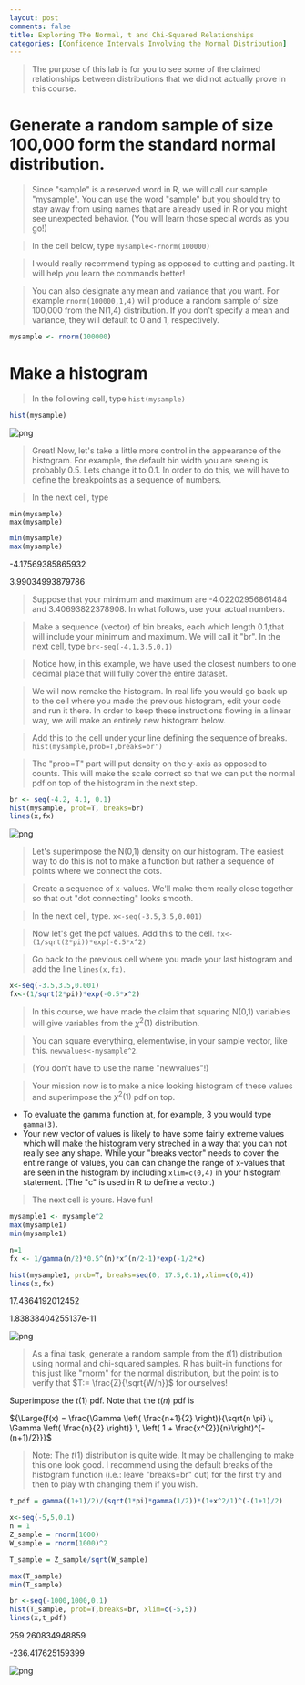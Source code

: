 ```yaml
---
layout: post
comments: false
title: Exploring The Normal, t and Chi-Squared Relationships
categories: [Confidence Intervals Involving the Normal Distribution]
---
```


> The purpose of this lab is for you to see some of the claimed relationships between distributions that we did not actually prove in this course.

# Generate a random sample of size 100,000 form the standard normal distribution.

> Since "sample" is a reserved word in R, we will call our sample "mysample". You can use the word "sample" but you should try to stay away from using names that are already used in R or you might see unexpected behavior. (You will learn those special words as you go!)

> In the cell below, type
`mysample<-rnorm(100000)`

> I would really recommend typing as opposed to cutting and pasting. It will help you learn the commands better!

> You can also designate any mean and variance that you want. For example `rnorm(100000,1,4)` will produce a random sample of size 100,000 from the N(1,4) distribution. If you don't specify a mean and variance, they will default to 0 and 1, respectively.


```R
mysample <- rnorm(100000)
```

# Make a histogram

> In the following cell, type `hist(mysample)`


```R
hist(mysample)
```


![png](\assets\images\notes\exploring-the-normal-t-and-chi-squared-relationships-1.png)


> Great! Now, let's take a little more control in the appearance of the histogram. For example, the default bin width you are seeing is probably 0.5. Lets change it to 0.1. In order to do this, we will have to define the breakpoints as a sequence of numbers.

> In the next cell, type 

`min(mysample)`  
`max(mysample)`


```R
min(mysample)
max(mysample)
```


-4.17569385865932



3.99034993879786


> Suppose that your minimum and maximum are -4.02202956861484 and 3.40693822378908. In what follows, use your actual numbers.

> Make a sequence (vector) of bin breaks, each which length 0.1,that will include your minimum and maximum. We will call it "br". In the next cell, type `br<-seq(-4.1,3.5,0.1)`

> Notice how, in this example, we have used the closest numbers to one decimal place that will fully cover the entire dataset.

> We will now remake the histogram. In real life you would go back up to the cell where you made the previous histogram, edit your code and run it there. In order to keep these instructions flowing in a linear way, we will make an entirely new histogram below.

> Add this to the cell under your line defining the sequence of breaks.  `hist(mysample,prob=T,breaks=br')`

> The "prob=T" part will put density on the y-axis as opposed to counts. This will make the scale correct so that we can put the normal pdf on top of the histogram in the next step.


```R
br <- seq(-4.2, 4.1, 0.1)
hist(mysample, prob=T, breaks=br)
lines(x,fx)
```


![png](\assets\images\notes\exploring-the-normal-t-and-chi-squared-relationships-2.png)


> Let's superimpose the N(0,1) density on our histogram. The easiest way to do this is not to make a function but rather a sequence of points where we connect the dots.

> Create a sequence of x-values. We'll make them really close together so that out "dot connecting" looks smooth.

> In the next cell, type. `x<-seq(-3.5,3.5,0.001)`

> Now let's get the pdf values. Add this to the cell. `fx<-(1/sqrt(2*pi))*exp(-0.5*x^2)`

> Go back to the previous cell where you made your last histogram and add the line `lines(x,fx)`.



```R
x<-seq(-3.5,3.5,0.001)
fx<-(1/sqrt(2*pi))*exp(-0.5*x^2)
```

> In this course, we have made the claim that squaring N(0,1) variables will give variables from the $\chi^{2}(1)$ distribution.

> You can square everything, elementwise, in your sample vector, like this. `newvalues<-mysample^2`.

> (You don't have to use the name "newvalues"!)

> Your mission now is to make a nice looking histogram of these values and superimpose the $\chi^{2}(1)$ pdf on top. 

- To evaluate the gamma function at, for example, 3 you would type `gamma(3)`. 
- Your new vector of values is likely to have some fairly extreme values which will make the histogram very streched in a way that you can not really see any shape. While your "breaks vector" needs to cover the entire range of values, you can can change the range of x-values that are seen in the histogram by including `xlim=c(0,4)` in your histogram statement. (The "c" is used in R to define a vector.)

> The next cell is yours. Have fun!



```R
mysample1 <- mysample^2
max(mysample1)
min(mysample1)

n=1
fx <- 1/gamma(n/2)*0.5^(n)*x^(n/2-1)*exp(-1/2*x)

hist(mysample1, prob=T, breaks=seq(0, 17.5,0.1),xlim=c(0,4))
lines(x,fx)
```


17.4364192012452



1.83838404255137e-11



![png](\assets\images\notes\exploring-the-normal-t-and-chi-squared-relationships-3.png)


> As a final task, generate a random sample from the $t(1)$ distribution using normal and chi-squared samples. R has built-in functions for this just like "rnorm" for the normal distribution, but the point is to verify that $T:= \frac{Z}{\sqrt{W/n}}$ for ourselves!

Superimpose the $t(1)$ pdf. Note that the $t(n)$ pdf is

${\Large{f(x) = \frac{\Gamma \left( \frac{n+1}{2} \right)}{\sqrt{n \pi} \, \Gamma \left( \frac{n}{2} \right)} \, \left( 1 + \frac{x^{2}}{n}\right)^{-(n+1)/2}}}$

> Note: The $t(1)$ distribution is quite wide. It may be challenging to make this one look good. I recommend using the default breaks of the histogram function (i.e.: leave "breaks=br" out) for the first try and then to play with changing them if you wish.



```R
t_pdf = gamma((1+1)/2)/(sqrt(1*pi)*gamma(1/2))*(1+x^2/1)^(-(1+1)/2)

x<-seq(-5,5,0.1)
n = 1
Z_sample = rnorm(1000)
W_sample = rnorm(1000)^2

T_sample = Z_sample/sqrt(W_sample)

max(T_sample)
min(T_sample)

br <-seq(-1000,1000,0.1)
hist(T_sample, prob=T,breaks=br, xlim=c(-5,5))
lines(x,t_pdf)
```


259.260834948859



-236.417625159399



![png](\assets\images\notes\exploring-the-normal-t-and-chi-squared-relationships-4.png)

